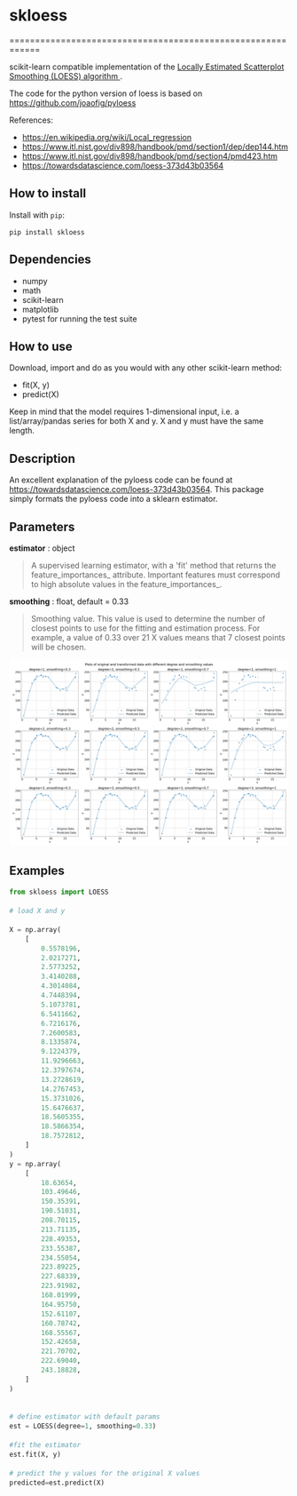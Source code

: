 # skloess #
============================================================

scikit-learn compatible implementation of the 
 [Locally Estimated Scatterplot Smoothing (LOESS) algorithm ](https://en.wikipedia.org/wiki/Local_regression).

The code for the python version of loess is based on https://github.com/joaofig/pyloess

References:  
- https://en.wikipedia.org/wiki/Local_regression
- https://www.itl.nist.gov/div898/handbook/pmd/section1/dep/dep144.htm
- https://www.itl.nist.gov/div898/handbook/pmd/section4/pmd423.htm
- https://towardsdatascience.com/loess-373d43b03564


## How to install ##

Install with `pip`:

```shell
pip install skloess
```

## Dependencies ##

* numpy
* math
* scikit-learn
* matplotlib
* pytest for running the test suite

## How to use ##

Download, import and do as you would with any other scikit-learn method:
* fit(X, y)
* predict(X)  
  
Keep in mind that the model requires 1-dimensional input, i.e. a list/array/pandas series for both X and y. X and y must have the same length.


## Description ##
An excellent explanation of the pyloess code can be found at https://towardsdatascience.com/loess-373d43b03564.
This package simply formats the pyloess code into a sklearn estimator.

## Parameters ##

__estimator__ : object
   > A supervised learning estimator, with a 'fit' method that returns the
   > feature_importances_ attribute. Important features must correspond to
   > high absolute values in the feature_importances_.

__smoothing__ : float, default = 0.33
   > Smoothing value. This value is used to determine the number of closest points to use for the fitting and estimation process. For example, a value of 0.33 over 21 X values means that 7 closest points will be chosen.

![alt text](https://raw.githubusercontent.com/matteobolner/skLOESS/main/examples/loess_grid.png)

## Examples ##

```python
from skloess import LOESS

# load X and y

X = np.array(
    [
        0.5578196,
        2.0217271,
        2.5773252,
        3.4140288,
        4.3014084,
        4.7448394,
        5.1073781,
        6.5411662,
        6.7216176,
        7.2600583,
        8.1335874,
        9.1224379,
        11.9296663,
        12.3797674,
        13.2728619,
        14.2767453,
        15.3731026,
        15.6476637,
        18.5605355,
        18.5866354,
        18.7572812,
    ]
)
y = np.array(
    [
        18.63654,
        103.49646,
        150.35391,
        190.51031,
        208.70115,
        213.71135,
        228.49353,
        233.55387,
        234.55054,
        223.89225,
        227.68339,
        223.91982,
        168.01999,
        164.95750,
        152.61107,
        160.78742,
        168.55567,
        152.42658,
        221.70702,
        222.69040,
        243.18828,
    ]
)


# define estimator with default params
est = LOESS(degree=1, smoothing=0.33)

#fit the estimator
est.fit(X, y)

# predict the y values for the original X values
predicted=est.predict(X)

```

